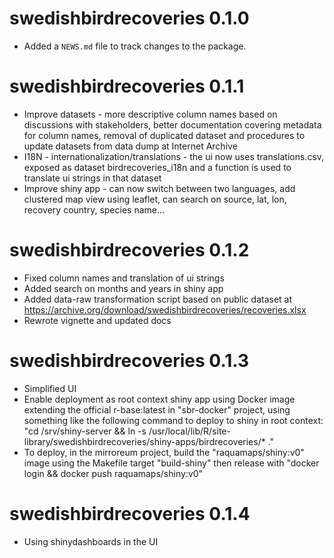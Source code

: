 # swedishbirdrecoveries 0.1.0

* Added a `NEWS.md` file to track changes to the package.

# swedishbirdrecoveries 0.1.1

* Improve datasets - more descriptive column names based on discussions with stakeholders, better documentation covering metadata for column names, removal of duplicated dataset and procedures to update datasets from data dump at Internet Archive
* I18N - internationalization/translations - the ui now uses translations.csv, exposed as dataset birdrecoveries_i18n and a function is used to translate ui strings in that dataset
* Improve shiny app - can now switch between two languages, add clustered map view using leaflet, can search on source, lat, lon, recovery country, species name...

# swedishbirdrecoveries 0.1.2

* Fixed column names and translation of ui strings
* Added search on months and years in shiny app
* Added data-raw transformation script based on public dataset at https://archive.org/download/swedishbirdrecoveries/recoveries.xlsx
* Rewrote vignette and updated docs

# swedishbirdrecoveries 0.1.3

* Simplified UI
* Enable deployment as root context shiny app using Docker image extending the official r-base:latest in "sbr-docker" project, using something like the following command to deploy to shiny in root context: "cd /srv/shiny-server && ln -s /usr/local/lib/R/site-library/swedishbirdrecoveries/shiny-apps/birdrecoveries/* ."
* To deploy, in the mirroreum project, build the "raquamaps/shiny:v0" image using the Makefile target "build-shiny" then release with "docker login && docker push raquamaps/shiny:v0"

# swedishbirdrecoveries 0.1.4

* Using shinydashboards in the UI
